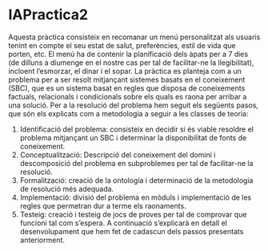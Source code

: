 # IAPractica2
Aquesta pràctica consisteix en recomanar un menú personalitzat als usuaris tenint en compte el seu estat de salut, preferències, estil de vida que porten, etc. El menú ha de contenir la planificació dels àpats per a 7 dies (de dilluns a diumenge en el nostre cas per tal de facilitar-ne la llegibilitat), incloent l’esmorzar, el dinar i el sopar.
La pràctica es planteja com a un problema per a ser resolt mitjançant sistemes basats en el coneixement (SBC), que es un sistema basat en regles que disposa de coneixements factuals, relacionals i condicionals sobre els quals es raona per arribar a una solució.
Per a la resolució del problema hem seguit els següents pasos, que són els explicats com a metodologia a seguir a les classes de teoria:
1. Identificació del problema: consisteix en decidir si és viable resoldre el problema mitjançant un SBC i determinar la disponibilitat de fonts de coneixement.
2. Conceptualització: Descripció del coneixement del domini i descomposició del problema en subproblemes per tal de facilitar-ne la resolució.
3. Formalització: creació de la ontología i determinació de la metodologia de resolució més adequada.
4. Implementació: divisió del problema en mòduls i implementació de les regles que permetran dur a terme els raonaments.
5. Testeig: creació i testeig de jocs de proves per tal de comprovar que funcioni tal com s’espera.
A continuació s’explicarà en detall el desenvolupament que hem fet de cadascun dels passos presentats anteriorment.

